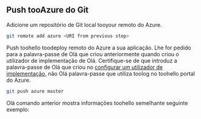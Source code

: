 ## <a name="push-tooazure-from-git"></a>Push tooAzure do Git

Adicione um repositório de Git local tooyour remoto do Azure.

```bash
git remote add azure <URI from previous step>
```

Push toohello toodeploy remoto do Azure a sua aplicação. Lhe for pedido para a palavra-passe de Olá que criou anteriormente quando criou o utilizador de implementação de Olá. Certifique-se de que introduz a palavra-passe de Olá que criou no [configurar um utilizador de implementação](#configure-a-deployment-user), não Olá palavra-passe que utiliza toolog no toohello portal do Azure.

```bash
git push azure master
```

Olá comando anterior mostra informações toohello semelhante seguinte exemplo:
